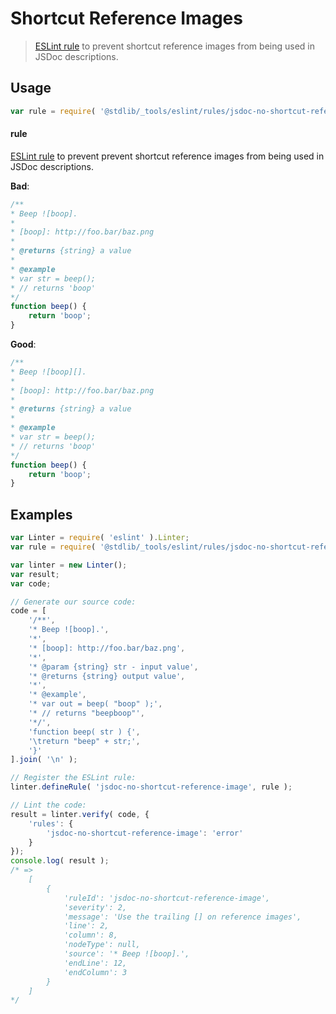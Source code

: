# Shortcut Reference Images

> [ESLint rule][eslint-rules] to prevent shortcut reference images from being used in JSDoc descriptions.

<section class="intro">

</section>

<!-- /.intro -->

<section class="usage">

## Usage

```javascript
var rule = require( '@stdlib/_tools/eslint/rules/jsdoc-no-shortcut-reference-image' );
```

#### rule

[ESLint rule][eslint-rules] to prevent prevent shortcut reference images from being used in JSDoc descriptions.

**Bad**:

<!-- eslint-disable stdlib/jsdoc-no-shortcut-reference-image, stdlib/jsdoc-no-unused-definitions, stdlib/jsdoc-markdown-remark -->

```javascript
/**
* Beep ![boop].
*
* [boop]: http://foo.bar/baz.png
*
* @returns {string} a value
*
* @example
* var str = beep();
* // returns 'boop'
*/
function beep() {
    return 'boop';
}
```

**Good**:

```javascript
/**
* Beep ![boop][].
*
* [boop]: http://foo.bar/baz.png
*
* @returns {string} a value
*
* @example
* var str = beep();
* // returns 'boop'
*/
function beep() {
    return 'boop';
}
```

</section>

<!-- /.usage -->

<section class="examples">

## Examples

<!-- eslint no-undef: "error" -->

```javascript
var Linter = require( 'eslint' ).Linter;
var rule = require( '@stdlib/_tools/eslint/rules/jsdoc-no-shortcut-reference-image' );

var linter = new Linter();
var result;
var code;

// Generate our source code:
code = [
    '/**',
    '* Beep ![boop].',
    '*',
    '* [boop]: http://foo.bar/baz.png',
    '*',
    '* @param {string} str - input value',
    '* @returns {string} output value',
    '*',
    '* @example',
    '* var out = beep( "boop" );',
    '* // returns "beepboop"',
    '*/',
    'function beep( str ) {',
    '\treturn "beep" + str;',
    '}'
].join( '\n' );

// Register the ESLint rule:
linter.defineRule( 'jsdoc-no-shortcut-reference-image', rule );

// Lint the code:
result = linter.verify( code, {
    'rules': {
        'jsdoc-no-shortcut-reference-image': 'error'
    }
});
console.log( result );
/* =>
    [
        {
            'ruleId': 'jsdoc-no-shortcut-reference-image',
            'severity': 2,
            'message': 'Use the trailing [] on reference images',
            'line': 2,
            'column': 8,
            'nodeType': null,
            'source': '* Beep ![boop].',
            'endLine': 12,
            'endColumn': 3
        }
    ]
*/
```

</section>

<!-- /.examples -->

<section class="links">

[eslint-rules]: https://eslint.org/docs/developer-guide/working-with-rules

</section>

<!-- /.links -->
